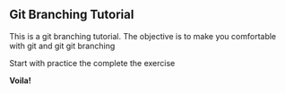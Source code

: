 ## Git Branching Tutorial
This is a git branching tutorial. The objective is to make you comfortable with git and git git branching

Start with practice the complete the exercise

**Voila!**
